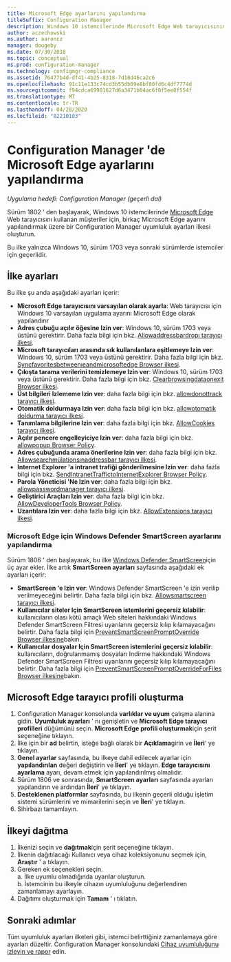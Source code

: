 ```yaml
---
title: Microsoft Edge ayarlarını yapılandırma
titleSuffix: Configuration Manager
description: Windows 10 istemcilerinde Microsoft Edge Web tarayıcısının ayarlarını yapılandırma
author: aczechowski
ms.author: aaroncz
manager: dougeby
ms.date: 07/30/2018
ms.topic: conceptual
ms.prod: configuration-manager
ms.technology: configmgr-compliance
ms.assetid: 76477b4d-df41-4b25-8318-7d18d46ca2c6
ms.openlocfilehash: 91c11e133c74cd3b55db09e8bf80fd6c4df7774d
ms.sourcegitcommit: f94cdca69981627d6a3471b04ac6f0f5ee8f554f
ms.translationtype: MT
ms.contentlocale: tr-TR
ms.lasthandoff: 04/28/2020
ms.locfileid: "82210103"
---
```

# <a name="configure-microsoft-edge-settings-in-configuration-manager"></a>Configuration Manager 'de Microsoft Edge ayarlarını yapılandırma

*Uygulama hedefi: Configuration Manager (geçerli dal)*

<!-- 1357310 -->
Sürüm 1802 ' den başlayarak, Windows 10 istemcilerinde [Microsoft Edge](https://technet.microsoft.com/microsoft-edge/bb265256) Web tarayıcısını kullanan müşteriler için, birkaç Microsoft Edge ayarını yapılandırmak üzere bir Configuration Manager uyumluluk ayarları ilkesi oluşturun. 

Bu ilke yalnızca Windows 10, sürüm 1703 veya sonraki sürümlerde istemciler için geçerlidir. <!--511552-->


## <a name="policy-settings"></a>İlke ayarları
Bu ilke şu anda aşağıdaki ayarları içerir:
- **Microsoft Edge tarayıcısını varsayılan olarak ayarla**: Web tarayıcısı için Windows 10 varsayılan uygulama ayarını Microsoft Edge olarak yapılandırır
- **Adres çubuğu açılır öğesine Izin ver**: Windows 10, sürüm 1703 veya üstünü gerektirir. Daha fazla bilgi için bkz. [Allowaddressbardropı tarayıcı ilkesi](/windows/client-management/mdm/policy-csp-browser#browser-allowaddressbardropdown).
- **Microsoft tarayıcıları arasında sık kullanılanlara eşitlemeye Izin ver**: Windows 10, sürüm 1703 veya üstünü gerektirir. Daha fazla bilgi için bkz. [Syncfavoritesbetweenıeandmicrosoftedge Browser ilkesi](/windows/client-management/mdm/policy-csp-browser#browser-syncfavoritesbetweenieandmicrosoftedge).
- **Çıkışta tarama verilerini temizlemeye Izin ver**: Windows 10, sürüm 1703 veya üstünü gerektirir. Daha fazla bilgi için bkz. [Clearbrowsingdataonexit Browser ilkesi](/windows/client-management/mdm/policy-csp-browser#browser-clearbrowsingdataonexit).
- **Üst bilgileri Izlememe Izin ver**: daha fazla bilgi için bkz. [allowdonottrack tarayıcı ilkesi](/windows/client-management/mdm/policy-csp-browser#browser-allowdonottrack).
- **Otomatik doldurmaya Izin ver**: daha fazla bilgi için bkz. [allowotomatik doldurma tarayıcı ilkesi](/windows/client-management/mdm/policy-csp-browser#browser-allowautofill).
- **Tanımlama bilgilerine Izin ver**: daha fazla bilgi için bkz. [AllowCookies tarayıcı ilkesi](/windows/client-management/mdm/policy-csp-browser#browser-allowcookies).
- **Açılır pencere engelleyiciye Izin ver**: daha fazla bilgi için bkz. [allowpopup Browser Policy](/windows/client-management/mdm/policy-csp-browser#browser-allowpopups).
- **Adres çubuğunda arama önerilerine Izin ver**: daha fazla bilgi için bkz. [Allowsearchmülationsınaddressbar tarayıcı ilkesi](/windows/client-management/mdm/policy-csp-browser#browser-allowsearchsuggestionsinaddressbar).
- **Internet Explorer 'a intranet trafiği gönderilmesine Izin ver**: daha fazla bilgi için bkz. [SendIntranetTraffictoInternetExplorer Browser Policy](/windows/client-management/mdm/policy-csp-browser#browser-sendintranettraffictointernetexplorer).
- **Parola Yöneticisi 'Ne Izin ver**: daha fazla bilgi için bkz. [allowpasswordmanager tarayıcı ilkesi](/windows/client-management/mdm/policy-csp-browser#browser-allowpasswordmanager).
- **Geliştirici Araçları Izin ver**: daha fazla bilgi için bkz. [AllowDeveloperTools Browser Policy](/windows/client-management/mdm/policy-csp-browser#browser-allowdevelopertools).
- **Uzantılara Izin ver**: daha fazla bilgi için bkz. [AllowExtensions tarayıcı ilkesi](/windows/client-management/mdm/policy-csp-browser#browser-allowextensions).


### <a name="configure-windows-defender-smartscreen-settings-for-microsoft-edge"></a>Microsoft Edge için Windows Defender SmartScreen ayarlarını yapılandırma
<!--1353701-->
Sürüm 1806 ' den başlayarak, bu ilke [Windows Defender SmartScreen](https://docs.microsoft.com/windows/security/threat-protection/microsoft-defender-smartscreen/microsoft-defender-smartscreen-overview)için üç ayar ekler. İlke artık **SmartScreen ayarları** sayfasında aşağıdaki ek ayarları içerir:

- **SmartScreen 'e Izin ver**: Windows Defender SmartScreen 'e izin verilip verilmeyeceğini belirtir. Daha fazla bilgi için bkz. [Allowsmartscreen tarayıcı ilkesi](https://docs.microsoft.com/windows/client-management/mdm/policy-csp-browser#browser-allowsmartscreen).
- **Kullanıcılar siteler Için SmartScreen istemlerini geçersiz kılabilir**: kullanıcıların olası kötü amaçlı Web siteleri hakkındaki Windows Defender SmartScreen Filtresi uyarılarını geçersiz kılıp kılamayacağını belirtir. Daha fazla bilgi için [PreventSmartScreenPromptOverride Browser ilkesine](https://docs.microsoft.com/windows/client-management/mdm/policy-csp-browser#browser-preventsmartscreenpromptoverride)bakın.
- **Kullanıcılar dosyalar Için SmartScreen istemlerini geçersiz kılabilir**: kullanıcıların, doğrulanmamış dosyaları Indirme hakkındaki Windows Defender SmartScreen Filtresi uyarılarını geçersiz kılıp kılamayacağını belirtir. Daha fazla bilgi için [PreventSmartScreenPromptOverrideForFiles Browser ilkesine](https://docs.microsoft.com/windows/client-management/mdm/policy-csp-browser#browser-preventsmartscreenpromptoverrideforfiles)bakın.



## <a name="create-the-microsoft-edge-browser-profile"></a>Microsoft Edge tarayıcı profili oluşturma

1. Configuration Manager konsolunda **varlıklar ve uyum** çalışma alanına gidin. **Uyumluluk ayarları** ' nı genişletin ve **Microsoft Edge tarayıcı profilleri** düğümünü seçin. **Microsoft Edge profili oluşturmak**için şerit seçeneğine tıklayın.
2. İlke için bir **ad** belirtin, isteğe bağlı olarak bir **Açıklama**girin ve **İleri**' ye tıklayın.
3. **Genel ayarlar** sayfasında, bu ilkeye dahil edilecek ayarlar için **yapılandırılan** değeri değiştirin ve **İleri**' ye tıklayın. **Edge tarayıcısını ayarlama** ayarı, devam etmek için yapılandırılmış olmalıdır.
4. Sürüm 1806 ve sonrasında, **SmartScreen ayarları** sayfasında ayarları yapılandırın ve ardından **İleri**' ye tıklayın. 
5. **Desteklenen platformlar** sayfasında, bu ilkenin geçerli olduğu işletim sistemi sürümlerini ve mimarilerini seçin ve **İleri**' ye tıklayın. 
6. Sihirbazı tamamlayın.



## <a name="deploy-the-policy"></a>İlkeyi dağıtma

1. İlkenizi seçin ve **dağıtmak**için şerit seçeneğine tıklayın.
2. İlkenin dağıtılacağı Kullanıcı veya cihaz koleksiyonunu seçmek için, **Araştır** ' a tıklayın. 
3. Gereken ek seçenekleri seçin.  
     a. İlke uyumlu olmadığında uyarılar oluşturun.  
     b. İstemcinin bu ilkeyle cihazın uyumluluğunu değerlendiren zamanlamayı ayarlayın. 
4. Dağıtımı oluşturmak için **Tamam** ' ı tıklatın.



## <a name="next-steps"></a>Sonraki adımlar

Tüm uyumluluk ayarları ilkeleri gibi, istemci belirttiğiniz zamanlamaya göre ayarları düzeltir. Configuration Manager konsolundaki [Cihaz uyumluluğunu izleyin ve rapor](monitor-compliance-settings.md) edin.
